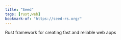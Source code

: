 ```yaml
---
title: "Seed"
tags: [rust,web]
bookmark-of: "https://seed-rs.org/"
---
```

Rust framework for creating fast and reliable web apps